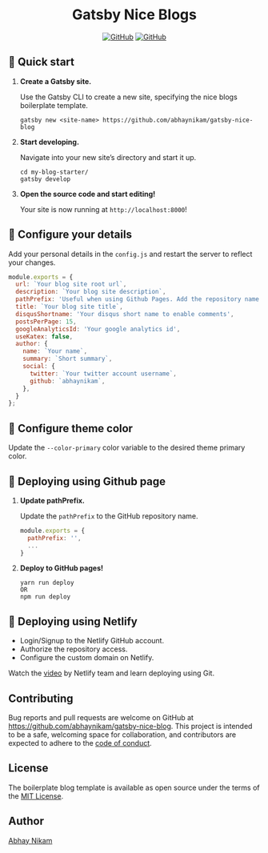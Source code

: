 <h1 align="center">
  Gatsby Nice Blogs
</h1>

<p align="center">
  <a href="https://github.com/abhaynikam/gatsby-nice-blog/blob/master/LICENSE.txt"><img alt="GitHub" src="https://img.shields.io/github/license/abhaynikam/gatsby-nice-blog?style=flat-square"></a>
  <a href="https://nostalgic-liskov-e76c32.netlify.app/"><img alt="GitHub" src="https://img.shields.io/badge/-Demo-green?style=flat-square"></a>

</p>

## 🚀 Quick start

1.  **Create a Gatsby site.**

    Use the Gatsby CLI to create a new site, specifying the nice blogs boilerplate template.

    ```shell
    gatsby new <site-name> https://github.com/abhaynikam/gatsby-nice-blog
    ```

1.  **Start developing.**

    Navigate into your new site’s directory and start it up.

    ```shell
    cd my-blog-starter/
    gatsby develop
    ```

1.  **Open the source code and start editing!**

    Your site is now running at `http://localhost:8000`!


## 🧐 Configure your details

Add your personal details in the `config.js` and restart the server to reflect your changes.

```js
module.exports = {
  url: `Your blog site root url`,
  description: `Your blog site description`,
  pathPrefix: 'Useful when using Github Pages. Add the repository name here.',
  title: `Your blog site title`,
  disqusShortname: 'Your disqus short name to enable comments',
  postsPerPage: 15,
  googleAnalyticsId: 'Your google analytics id',
  useKatex: false,
  author: {
    name: `Your name`,
    summary: `Short summary`,
    social: {
      twitter: `Your twitter account username`,
      github: `abhaynikam`,
    },
  }
};
```

## 🎨 Configure theme color
Update the `--color-primary` color variable to the desired theme primary color.

## 🚢 Deploying using Github page

1.  **Update pathPrefix.**

    Update the `pathPrefix` to the GitHub repository name.

    ```js
    module.exports = {
      pathPrefix: '',
      ...
    }
    ```
2.  **Deploy to GitHub pages!**

    ```shell
    yarn run deploy
    OR
    npm run deploy
    ```

## 🚢 Deploying using Netlify

- Login/Signup to the Netlify GitHub account.
- Authorize the repository access.
- Configure the custom domain on Netlify.

Watch the [video](https://docs.netlify.com/site-deploys/create-deploys/#deploy-with-git) by Netlify team and learn deploying using Git.


## Contributing

Bug reports and pull requests are welcome on GitHub at https://github.com/abhaynikam/gatsby-nice-blog. This project is intended to be a safe, welcoming space for collaboration, and contributors are expected to adhere to the [code of conduct](https://github.com/abhaynikam/gatsby-nice-blog/blob/master/CODE_OF_CONDUCT.md).

## License

The boilerplate blog template is available as open source under the terms of the [MIT License](https://opensource.org/licenses/MIT).

## Author
[Abhay Nikam](https://www.abhaynikam.me/pages/about)
